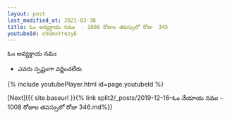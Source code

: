 ```yaml
---
layout: post
last_modified_at: 2021-03-30
title: ఓం అవ్యక్తాయ నమః  - 1008 రోజుల తపస్సులో రోజు  345
youtubeId: ohGmxYrezyE
---
```

 
 
 ఓం అవ్యక్తాయ నమః  
 
 -  ఎవరు స్పష్టంగా వర్ణించలేరు 
 
  
 
  
 
 
 
 
 
 


{% include youtubePlayer.html id=page.youtubeId %}
 
[Next]({{ site.baseurl }}{% link  split2/_posts/2019-12-16-ఓం నేయాయ నమః  - 1008 రోజుల తపస్సులో రోజు  346.md%})
 
